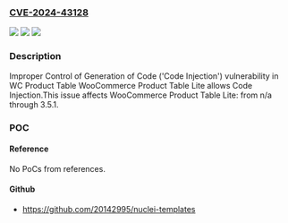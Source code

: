 ### [CVE-2024-43128](https://cve.mitre.org/cgi-bin/cvename.cgi?name=CVE-2024-43128)
![](https://img.shields.io/static/v1?label=Product&message=WooCommerce%20Product%20Table%20Lite&color=blue)
![](https://img.shields.io/static/v1?label=Version&message=n%2Fa&color=blue)
![](https://img.shields.io/static/v1?label=Vulnerability&message=CWE-94%20Improper%20Control%20of%20Generation%20of%20Code%20('Code%20Injection')&color=brighgreen)

### Description

Improper Control of Generation of Code ('Code Injection') vulnerability in WC Product Table WooCommerce Product Table Lite allows Code Injection.This issue affects WooCommerce Product Table Lite: from n/a through 3.5.1.

### POC

#### Reference
No PoCs from references.

#### Github
- https://github.com/20142995/nuclei-templates

